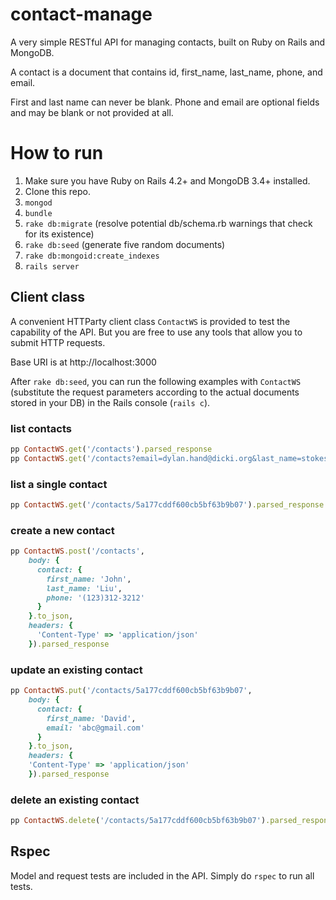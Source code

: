 # contact-manage

A very simple RESTful API for managing contacts, built on Ruby on Rails and MongoDB.

A contact is a document that contains id, first_name, last_name, phone, and email.

First and last name can never be blank. Phone and email are optional fields and may be blank or not provided at all.

# How to run
1. Make sure you have Ruby on Rails 4.2+ and MongoDB 3.4+ installed.
1. Clone this repo.
1. `mongod`
1. `bundle`
1. `rake db:migrate` (resolve potential db/schema.rb warnings that check for its existence)
1. `rake db:seed` (generate five random documents)
1. `rake db:mongoid:create_indexes`
1. `rails server`

## Client class
A convenient HTTParty client class `ContactWS` is provided to test the capability of the API. But you are free to use any tools that allow you to submit HTTP requests.  

Base URI is at http://localhost:3000

After `rake db:seed`, you can run the following examples with `ContactWS` (substitute the request parameters according to the actual documents stored in your DB) in the Rails console (`rails c`).

### list contacts
```ruby
pp ContactWS.get('/contacts').parsed_response
pp ContactWS.get('/contacts?email=dylan.hand@dicki.org&last_name=stokes').parsed_response
```

### list a single contact
```ruby
pp ContactWS.get('/contacts/5a177cddf600cb5bf63b9b07').parsed_response
```

### create a new contact
```ruby
pp ContactWS.post('/contacts',
    body: {
      contact: {
        first_name: 'John',
        last_name: 'Liu',
        phone: '(123)312-3212'
      }
    }.to_json,
    headers: {
      'Content-Type' => 'application/json'
    }).parsed_response
```

### update an existing contact
```ruby
pp ContactWS.put('/contacts/5a177cddf600cb5bf63b9b07',
    body: {
      contact: {
        first_name: 'David',
        email: 'abc@gmail.com'
      }
    }.to_json,
    headers: {
    'Content-Type' => 'application/json'
    }).parsed_response
```

### delete an existing contact
```ruby
pp ContactWS.delete('/contacts/5a177cddf600cb5bf63b9b07').parsed_response
```

## Rspec
Model and request tests are included in the API. Simply do `rspec` to run all tests.